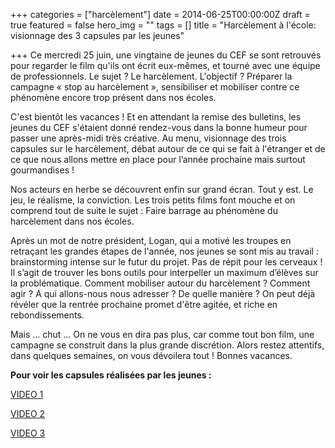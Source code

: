 +++
categories = ["harcèlement"]
date = 2014-06-25T00:00:00Z
draft = true
featured = false
hero_img = ""
tags = []
title = "Harcèlement à l'école: visionnage des 3 capsules par les jeunes"

+++
Ce mercredi 25 juin, une vingtaine de jeunes du CEF se sont retrouvés pour regarder le film qu'ils ont écrit eux-mêmes, et tourné avec une équipe de professionnels. Le sujet ? Le harcèlement. L'objectif ? Préparer la campagne « stop au harcèlement », sensibiliser et mobiliser contre ce phénomène encore trop présent dans nos écoles.

C'est bientôt les vacances ! Et en attendant la remise des bulletins, les jeunes du CEF s'étaient donné rendez-vous dans la bonne humeur pour passer une après-midi très créative. Au menu, visionnage des trois capsules sur le harcèlement, débat autour de ce qui se fait à l'étranger et de ce que nous allons mettre en place pour l’année prochaine mais surtout gourmandises !

Nos acteurs en herbe se découvrent enfin sur grand écran. Tout y est. Le jeu, le réalisme, la conviction. Les trois petits films font mouche et on comprend tout de suite le sujet : Faire barrage au phénomène du harcèlement dans nos écoles.

Après un mot de notre président, Logan, qui a motivé les troupes en retraçant les grandes étapes de l'année, nos jeunes se sont mis au travail : brainstorming intense sur le futur du projet. Pas de répit pour les cerveaux ! Il s’agit de trouver les bons outils pour interpeller un maximum d’élèves sur la problématique. Comment mobiliser autour du harcèlement ? Comment agir ? A qui allons-nous nous adresser ? De quelle manière ? On peut déjà révéler que la rentrée prochaine promet d'être agitée, et riche en rebondissements.

Mais … chut … On ne vous en dira pas plus, car comme tout bon film, une campagne se construit dans la plus grande discrétion. Alors restez attentifs, dans quelques semaines, on vous dévoilera tout ! Bonnes vacances.

**Pour voir les capsules réalisées par les jeunes :** 

[VIDEO 1](https://www.youtube.com/watch?v=g6As08AKhv8&feature=emb_title) 

[VIDEO 2](https://www.youtube.com/watch?v=Azuc9Wac9Kw&feature=emb_title) 

[VIDEO 3](https://www.lecef.org/2015/03/17/mettre-fin-au-harc%C3%A8lement-%C3%A0-l-%C3%A9cole-avec-le-cef-vid%C3%A9o-3/) 